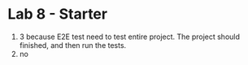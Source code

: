 # Lab 8 - Starter

1. 3 because E2E test need to test entire project. The project should finished, and then run the tests.
2. no